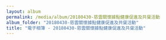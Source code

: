 ```yaml
---
layout: album
permalink: /media/album/20180430-慈雲關懷據點健康促進及共餐活動
album_folder: "20180430-慈雲關懷據點健康促進及共餐活動"
title: "電子相簿 - 20180430-慈雲關懷據點健康促進及共餐活動"
---
```

